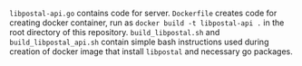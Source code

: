 `libpostal-api.go` contains code for server.
`Dockerfile` creates code for creating docker container, run as `docker build -t libpostal-api .` in the root directory of this repository.
`build_libpostal.sh` and `build_libpostal_api.sh` contain simple bash instructions used during creation of docker image that install `libpostal` and necessary go packages.
